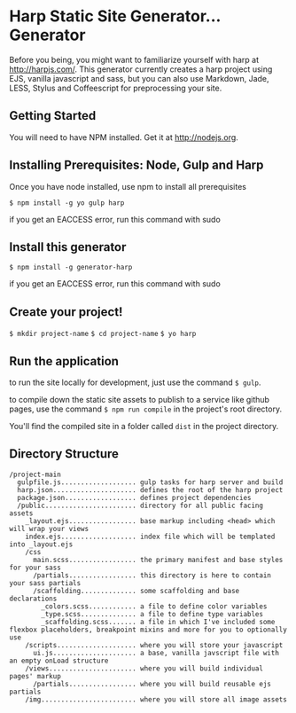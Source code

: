 # Harp Static Site Generator... Generator

Before you being, you might want to familiarize yourself with harp at http://harpjs.com/.
This generator currently creates a harp project using EJS, vanilla javascript and sass, but you can also use Markdown, Jade, LESS, Stylus and Coffeescript for preprocessing your site.

## Getting Started

You will need to have NPM installed. Get it at http://nodejs.org.

## Installing Prerequisites: Node, Gulp and Harp

Once you have node installed, use npm to install all prerequisites

`$ npm install -g yo gulp harp`

if you get an EACCESS error, run this command with sudo

## Install this generator

`$ npm install -g generator-harp`

if you get an EACCESS error, run this command with sudo

## Create your project!

`$ mkdir project-name`
`$ cd project-name`
`$ yo harp`

## Run the application

to run the site locally for development, just use the command `$ gulp`.

to compile down the static site assets to publish to a service like github pages, use the command `$ npm run compile` in the project's root directory.

You'll find the compiled site in a folder called `dist` in the project directory.

## Directory Structure

    /project-main
      gulpfile.js................... gulp tasks for harp server and build
      harp.json..................... defines the root of the harp project
      package.json.................. defines project dependencies
      /public....................... directory for all public facing assets
        _layout.ejs................. base markup including <head> which will wrap your views
        index.ejs................... index file which will be templated into _layout.ejs
        /css
          main.scss................. the primary manifest and base styles for your sass
          /partials................. this directory is here to contain your sass partials
          /scaffolding.............. some scaffolding and base declarations
            _colors.scss............ a file to define color variables
            _type.scss.............. a file to define type variables
            _scaffolding.scss....... a file in which I've included some flexbox placeholders, breakpoint mixins and more for you to optionally use
        /scripts.................... where you will store your javascript
          ui.js..................... a base, vanilla javscript file with an empty onLoad structure
        /views...................... where you will build individual pages' markup
          /partials................. where you will build reusable ejs partials
        /img........................ where you will store all image assets

